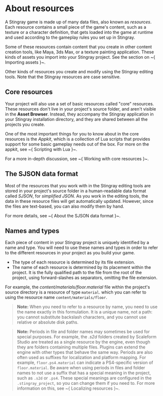 # About resources

A Stingray game is made up of many data files, also known as *resources*. Each resource contains a small piece of the game's content, such as a texture or a character definition, that gets loaded into the game at runtime and used according to the gameplay rules you set up in Stingray.

Some of these resources contain content that you create in other content creation tools, like Maya, 3ds Max, or a texture painting application. These kinds of assets you import into your Stingray project. See the section on ~{ Importing assets }~.

Other kinds of resources you create and modify using the Stingray editing tools. Note that the Stingray resources are case sensitive.

## Core resources

Your project will also use a set of basic resources called "core" resources. These resources don't live in your project's source folder, and aren't visible in the **Asset Browser**. Instead, they accompany the Stingray application in your Stingray installation directory, and they are shared between all the projects you create.

One of the most important things for you to know about in the core resources is the *Appkit*, which is a collection of Lua scripts that provides support for some basic gameplay needs out of the box. For more on the appkit, see ~{ Scripting with Lua }~.

For a more in-depth discussion, see ~{ Working with core resources }~.

## The SJSON data format

Most of the resources that you work with in the Stingray editing tools are stored in your project's source folder in a human-readable data format called *SJSON*, for *simplified JSON*. As you work in the editing tools, the data in these resource files will get automatically updated. However, since the files are text-based, you can also modify them by hand.

For more details, see ~{ About the SJSON data format }~.

## Names and types

Each piece of content in your Stingray project is uniquely identified by a name and type. You will need to use these names and types in order to refer to the different resources in your project as you build your game.

-	The type of each resource is determined by its file extension.
-	The name of each resource is determined by its placement within the project. It is the fully qualified path to the file from the root of the project, using forward-slashes as separators, omitting the file extension.

For example, the *content/materials/floor.material* file within the project's source directory is a resource of type `material`. which you can refer to using the resource name `content/materials/floor`.

  > **Note:** When you need to refer to a resource by name, you need to use the name exactly in this formulation. It is a unique name, not a path: you cannot substitute backslash characters, and you cannot use relative or absolute disk paths.

  > **Note:** Periods in file and folder names may sometimes be used for special purposes. For example, the *.s2d* folders created by Scaleform Studio are treated as a single resource by the engine, even though they are folders containing multiple files. Plugins can extend the engine with other types that behave the same way. Periods are also often used as suffixes for localization and platform mapping. For example, `floor.ps4.material` can indicate a PS4-specific version of `floor.material`. Be aware when using periods in files and folder names to not use a suffix that has a special meaning in the project, such as `.s2d` or `.ps4`. These special meanings are configured in the `.stingray_project`, so you can change them if you need to. For more information on this, see ~{ Localizing resources }~.
